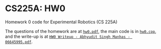 # CS225A: HW0
 Homework 0 code for Experimental Robotics (CS 225A)

 The questions of the homework are at [`hw0.pdf`](hw0.pdf), the main code is in [`hw0.cpp`](hw0.cpp), and the write-up is at [`HW0 Writeup - Abhyudit Singh Manhas - 06645995.pdf`](https://github.com/abhyudit309/CS225A_HW0/blob/main/HW0%20Writeup%20-%20Abhyudit%20Singh%20Manhas%20-%2006645995.pdf).
